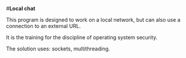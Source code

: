 #**Local chat**

This program is designed to work on a local network, but can also use a connection to an external URL.

It is the training for the discipline of operating system security.

The solution uses: sockets, multithreading.
